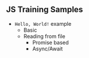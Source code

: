JS Training Samples
-------------------

* `Hello, World!` example
  * Basic
  * Reading from file
    * Promise based
    * Async/Await
